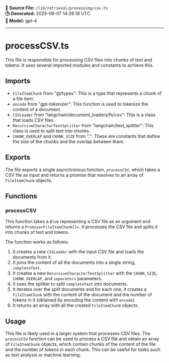 **📄 Source File:** `/lib/retrieval/processing/csv.ts`  
**🕒 Generated:** 2025-06-07 14:26:18 UTC  
**🤖 Model:** gpt-4

---

# processCSV.ts

This file is responsible for processing CSV files into chunks of text and tokens. It uses several imported modules and constants to achieve this.

## Imports

- `FileItemChunk` from "@/types": This is a type that represents a chunk of a file item.
- `encode` from "gpt-tokenizer": This function is used to tokenize the content of a document.
- `CSVLoader` from "langchain/document_loaders/fs/csv": This is a class that loads CSV files.
- `RecursiveCharacterTextSplitter` from "langchain/text_splitter": This class is used to split text into chunks.
- `CHUNK_OVERLAP` and `CHUNK_SIZE` from ".": These are constants that define the size of the chunks and the overlap between them.

## Exports

The file exports a single asynchronous function, `processCSV`, which takes a CSV file as input and returns a promise that resolves to an array of `FileItemChunk` objects.

## Functions

### processCSV

This function takes a `Blob` representing a CSV file as an argument and returns a `Promise<FileItemChunk[]>`. It processes the CSV file and splits it into chunks of text and tokens.

The function works as follows:

1. It creates a new `CSVLoader` with the input CSV file and loads the documents from it.
2. It joins the content of all the documents into a single string, `completeText`.
3. It creates a new `RecursiveCharacterTextSplitter` with the `CHUNK_SIZE`, `CHUNK_OVERLAP`, and `separators` parameters.
4. It uses the splitter to split `completeText` into documents.
5. It iterates over the split documents and for each one, it creates a `FileItemChunk` with the content of the document and the number of tokens in it (obtained by encoding the content with `encode`).
6. It returns an array with all the created `FileItemChunk` objects.

## Usage

This file is likely used in a larger system that processes CSV files. The `processCSV` function can be used to process a CSV file and obtain an array of `FileItemChunk` objects, which contain chunks of the content of the file and the number of tokens in each chunk. This can be useful for tasks such as text analysis or machine learning.